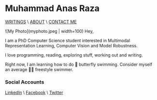 # Muhammad Anas Raza


[WRITINGS](writings.md) \ [ABOUT](about.md) \ [CONTACT ME](mailto:mraza@oakland.edu)

![My Photo](myphoto.jpeg  | width=100)
Hey,

I am a PhD Computer Science student interested in Multimodal Representation Learning, Computer Vision and Model Robustness. 

I love programming, reading, exploring stuff, working out and writing.

Right now, I am learning how to do  :butterfly: butterfly swimming. Consider myself an average :swimming_man:	freestyle swimmer. 


### Social Accounts 

[LinkedIn](https://linkedin.com/in/memanasraza) \ [Facebook](https://facebook.com/anas.init) \ [Twitter](https://twitter.com/anas_raza_m) 

